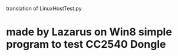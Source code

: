 translation of LinuxHostTest.py

made by Lazarus on Win8
simple program to test CC2540 Dongle
==========
